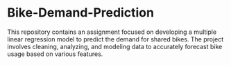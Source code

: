 # Bike-Demand-Prediction
This repository contains an assignment focused on developing a multiple linear regression model to predict the demand for shared bikes. The project involves cleaning, analyzing, and modeling data to accurately forecast bike usage based on various features.
